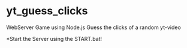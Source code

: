 # yt_guess_clicks

WebServer Game using Node.js
Guess the clicks of a random yt-video

*Start the Server using the START.bat!